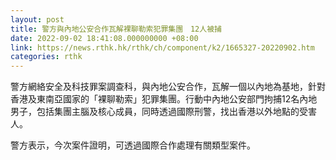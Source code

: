 ```yaml
---
layout: post
title: 警方與內地公安合作瓦解裸聊勒索犯罪集團　12人被捕
date: 2022-09-02 18:41:08.000000000 +08:00
link: https://news.rthk.hk/rthk/ch/component/k2/1665327-20220902.htm
categories: rthk
---
```


警方網絡安全及科技罪案調查科，與內地公安合作，瓦解一個以內地為基地，針對香港及東南亞國家的「裸聊勒索」犯罪集團。行動中內地公安部門拘捕12名內地男子，包括集團主腦及核心成員，同時透過國際刑警，找出香港以外地點的受害人。

警方表示，今次案件證明，可透過國際合作處理有關類型案件。
